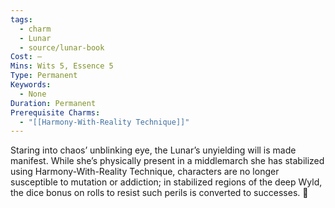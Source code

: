 ```yaml
---
tags:
  - charm
  - Lunar
  - source/lunar-book
Cost: —
Mins: Wits 5, Essence 5
Type: Permanent
Keywords:
  - None
Duration: Permanent
Prerequisite Charms:
  - "[[Harmony-With-Reality Technique]]"
---
```

Staring into chaos’ unblinking eye, the Lunar’s unyielding will is made manifest. While she’s physically present in a middlemarch she has stabilized using Harmony-With-Reality Technique, characters are no longer susceptible to mutation or addiction; in stabilized regions of the deep Wyld, the dice bonus on rolls to resist such perils is converted to successes. 